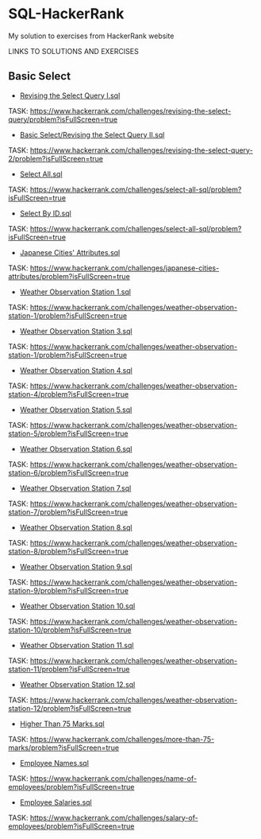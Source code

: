 # SQL-HackerRank
My solution to exercises from HackerRank website

LINKS TO SOLUTIONS AND EXERCISES

## Basic Select

- [Revising the Select Query I.sql](<Basic Select/Revising the Select Query I.sql>)

TASK: https://www.hackerrank.com/challenges/revising-the-select-query/problem?isFullScreen=true

- [Basic Select/Revising the Select Query II.sql](<Basic Select/Revising the Select Query II.sql>)

TASK: https://www.hackerrank.com/challenges/revising-the-select-query-2/problem?isFullScreen=true


- [Select All.sql](<Basic Select/Select All.sql>)

TASK: https://www.hackerrank.com/challenges/select-all-sql/problem?isFullScreen=true

- [Select By ID.sql](<Basic Select/Select By ID.sql>)
  
TASK: https://www.hackerrank.com/challenges/select-all-sql/problem?isFullScreen=true

- [Japanese Cities' Attributes.sql](<Basic Select/Japanese Cities' Attributes.sql>)

TASK: https://www.hackerrank.com/challenges/japanese-cities-attributes/problem?isFullScreen=true

- [Weather Observation Station 1.sql](<Basic Select/Weather Observation Station 1.sql>)

TASK: https://www.hackerrank.com/challenges/weather-observation-station-1/problem?isFullScreen=true

- [Weather Observation Station 3.sql](<Basic Select/Weather Observation Station 3.sql>)

TASK: https://www.hackerrank.com/challenges/weather-observation-station-1/problem?isFullScreen=true

- [Weather Observation Station 4.sql](<Basic Select/Weather Observation Station 4.sql>)

TASK: https://www.hackerrank.com/challenges/weather-observation-station-4/problem?isFullScreen=true

- [Weather Observation Station 5.sql](<Basic Select/Weather Observation Station 5.sql>)

TASK: https://www.hackerrank.com/challenges/weather-observation-station-5/problem?isFullScreen=true

- [Weather Observation Station 6.sql](<Basic Select/Weather Observation Station 6.sql>)

TASK: https://www.hackerrank.com/challenges/weather-observation-station-6/problem?isFullScreen=true

- [Weather Observation Station 7.sql](<Basic Select/Weather Observation Station 7.sql>)

TASK: https://www.hackerrank.com/challenges/weather-observation-station-7/problem?isFullScreen=true

- [Weather Observation Station 8.sql](<Basic Select/Weather Observation Station 8.sql>)

TASK: https://www.hackerrank.com/challenges/weather-observation-station-8/problem?isFullScreen=true

- [Weather Observation Station 9.sql](<Basic Select/Weather Observation Station 9.sql>)

TASK: https://www.hackerrank.com/challenges/weather-observation-station-9/problem?isFullScreen=true

- [Weather Observation Station 10.sql](<Basic Select/Weather Observation Station 10.sql>)

TASK: https://www.hackerrank.com/challenges/weather-observation-station-10/problem?isFullScreen=true

- [Weather Observation Station 11.sql](<Basic Select/Weather Observation Station 11.sql>)

TASK: https://www.hackerrank.com/challenges/weather-observation-station-11/problem?isFullScreen=true

- [Weather Observation Station 12.sql](<Basic Select/Weather Observation Station 12.sql>)

TASK: https://www.hackerrank.com/challenges/weather-observation-station-12/problem?isFullScreen=true

- [Higher Than 75 Marks.sql](<Basic Select/Higher Than 75 Marks.sql>)

TASK: https://www.hackerrank.com/challenges/more-than-75-marks/problem?isFullScreen=true

- [Employee Names.sql](<Basic Select/Employee Names.sql>)

TASK: https://www.hackerrank.com/challenges/name-of-employees/problem?isFullScreen=true

- [Employee Salaries.sql](<Basic Select/Employee Salaries.sql>)

TASK: https://www.hackerrank.com/challenges/salary-of-employees/problem?isFullScreen=true
